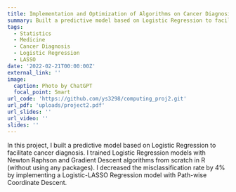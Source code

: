 ```yaml
---
title: Implementation and Optimization of Algorithms on Cancer Diagnosis Dataset
summary: Built a predictive model based on Logistic Regression to facilitate cancer diagnosis and trained models with various algorithms.
tags:
  - Statistics
  - Medicine
  - Cancer Diagnosis
  - Logistic Regression
  - LASSO
date: '2022-02-21T00:00:00Z'
external_link: ''
image:
  caption: Photo by ChatGPT
  focal_point: Smart
url_code: 'https://github.com/ys3298/computing_proj2.git'
url_pdf: 'uploads/project2.pdf'
url_slides: ''
url_video: ''
slides: ''
---
```


In this project, I built a predictive model based on Logistic Regression to facilitate cancer diagnosis. I trained Logistic Regression models with Newton Raphson and Gradient Descent algorithms from scratch in R (without using any packages). I decreased the misclassification rate by 4% by implementing a Logistic-LASSO Regression model with Path-wise Coordinate Descent.
